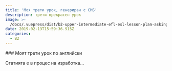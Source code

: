 ```yaml
---
title: 'Моя трети урок, генериран с CMS'
description: трети прекрасен урок
image: >-
  /docs/.vuepress/dist/b2-upper-intermediate-efl-esl-lesson-plan-asking-for-and-giving-permission.jpg
date: 2019-02-13T15:59:36.915Z
categories:
  - B2
---
```

<Categories />
### Моят трети урок по английски

 Статията е в процес на изработка...

